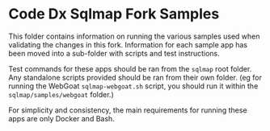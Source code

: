# Code Dx Sqlmap Fork Samples

This folder contains information on running the various samples used when validating the changes in this fork. Information for each sample app has been moved into a sub-folder with scripts and test instructions.

Test commands for these apps should be ran from the `sqlmap` root folder. Any standalone scripts provided should be ran from their own folder. (eg for running the WebGoat `sqlmap-webgoat.sh` script, you should run it within the `sqlmap/samples/webgoat` folder.)

For simplicity and consistency, the main requirements for running these apps are only Docker and Bash.
